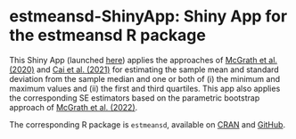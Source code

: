 # estmeansd-ShinyApp: Shiny App for the estmeansd R package

This Shiny App (launched [here](https://smcgrath.shinyapps.io/estmeansd)) applies the approaches of [McGrath et al. (2020)](https://journals.sagepub.com/doi/full/10.1177/0962280219889080) and [Cai et al. (2021)](https://journals.sagepub.com/doi/full/10.1177/09622802211047348) for estimating the sample mean and standard deviation from the sample median and one or both of (i) the minimum and maximum values and (ii) the first and third quartiles. This app also applies the corresponding SE estimators based on the parametric bootstrap approach of [McGrath et al. (2022)](https://arxiv.org/abs/2206.14386).

The corresponding R package is `estmeansd`, available on [CRAN](https://CRAN.R-project.org/package=estmeansd) and [GitHub](https://github.com/stmcg/estmeansd). 
